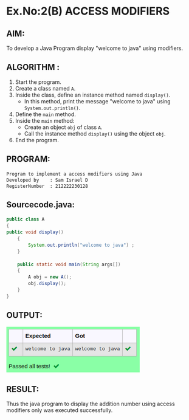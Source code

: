 # Ex.No:2(B) ACCESS MODIFIERS

## AIM:
To develop a Java Program display "welcome to java" using modifiers.

## ALGORITHM :
1. Start the program.
2. Create a class named `A`.
3. Inside the class, define an instance method named `display()`.
   - In this method, print the message "welcome to java" using `System.out.println()`.
4. Define the `main` method.
5. Inside the `main` method:
   - Create an object `obj` of class `A`.
   - Call the instance method `display()` using the object `obj`.
6. End the program.






## PROGRAM:
 ```
Program to implement a access modifiers using Java
Developed by    : Sam Israel D 
RegisterNumber  : 212222230128
```

## Sourcecode.java:

```java
public class A 
{ 
public void display()
    { 
        System.out.println("welcome to java") ;
    } 

    public static void main(String args[])
    {
        A obj = new A();
        obj.display();
    }
}
```





## OUTPUT:

![image](./output.png)

## RESULT:
Thus the java program to display the addition number using access modifiers only was executed successfully.



